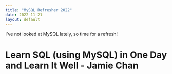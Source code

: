 ```yaml
---
title: "MySQL Refresher 2022"
date: 2022-11-21
layout: default
---
```


I've not looked at MySQL lately, so time for a refresh!

# Learn SQL (using MySQL) in One Day and Learn It Well - Jamie Chan

